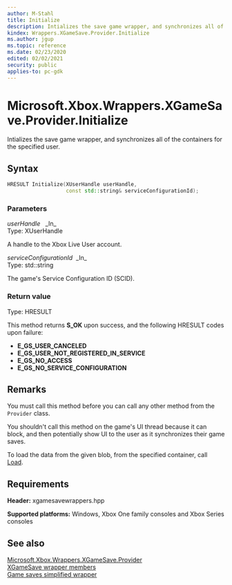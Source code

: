 ```yaml
---
author: M-Stahl
title: Initialize
description: Intializes the save game wrapper, and synchronizes all of the containers for the specified user.
kindex: Wrappers.XGameSave.Provider.Initialize
ms.author: jgup
ms.topic: reference
ms.date: 02/23/2020
edited: 02/02/2021
security: public
applies-to: pc-gdk
---
```


# Microsoft.Xbox.Wrappers.XGameSave.Provider.Initialize

Intializes the save game wrapper, and synchronizes all of the containers for the specified user.

<a id="syntaxSection"></a>

## Syntax

```cpp
HRESULT Initialize(XUserHandle userHandle,
                   const std::string& serviceConfigurationId);
```

<a id="parametersSection"></a>

### Parameters

*userHandle*&nbsp;&nbsp; \_In\_  
Type: XUserHandle

A handle to the Xbox Live User account.

*serviceConfigurationId*&nbsp;&nbsp;\_In\_  
Type: std::string

The game's Service Configuration ID (SCID).

<a id="retvalSection"></a>

### Return value

Type: HRESULT

This method returns **S_OK** upon success, and the following HRESULT codes upon failure:

- **E_GS_USER_CANCELED**
- **E_GS_USER_NOT_REGISTERED_IN_SERVICE**
- **E_GS_NO_ACCESS**
- **E_GS_NO_SERVICE_CONFIGURATION**

<a id="remarksSection"></a>

## Remarks

You must call this method before you can call any other method from the `Provider` class.

You shouldn't call this method on the game's UI thread because it can block, and then potentially show UI to the user as it synchronizes their game saves.

To load the data from the given blob, from the specified container, call [Load](xgamesave_wrapper_provider_load.md).

<a id="requirementsSection"></a>

## Requirements

**Header:** xgamesavewrappers.hpp

**Supported platforms:** Windows, Xbox One family consoles and Xbox Series consoles

<a id="seealsoSection"></a>

## See also

[Microsoft.Xbox.Wrappers.XGameSave.Provider](../xgamesave_wrapper_provider.md)  
[XGameSave wrapper members](../../../xgamesave_wrapper_members.md)  
[Game saves simplified wrapper](../../../../../../system/overviews/game-save/game-saves-simplified-wrapper.md)  